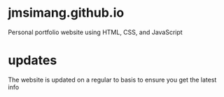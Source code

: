 # jmsimang.github.io
Personal portfolio website using HTML, CSS, and JavaScript

# updates
The website is updated on a regular to basis to ensure you get the latest info
